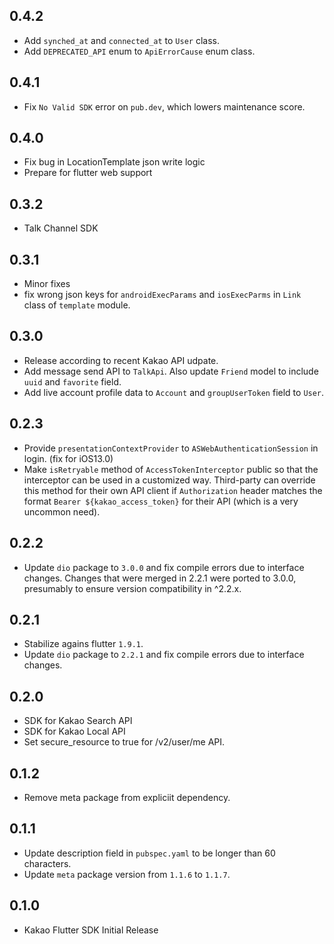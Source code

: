 ## 0.4.2

- Add `synched_at` and `connected_at` to `User` class.
- Add `DEPRECATED_API` enum to `ApiErrorCause` enum class.

## 0.4.1

- Fix `No Valid SDK` error on `pub.dev`, which lowers maintenance score.

## 0.4.0

- Fix bug in LocationTemplate json write logic
- Prepare for flutter web support

## 0.3.2

- Talk Channel SDK

## 0.3.1

- Minor fixes
- fix wrong json keys for `androidExecParams` and `iosExecParms` in `Link` class of `template` module.

## 0.3.0

- Release according to recent Kakao API udpate.
- Add message send API to `TalkApi`. Also update `Friend` model to include `uuid` and `favorite` field.
- Add live account profile data to `Account` and `groupUserToken` field to `User`.

## 0.2.3

- Provide `presentationContextProvider` to `ASWebAuthenticationSession` in login. (fix for iOS13.0)
- Make `isRetryable` method of `AccessTokenInterceptor` public so that the interceptor can be used in a customized way. Third-party can override this method for their own API client if `Authorization` header matches the format `Bearer ${kakao_access_token}` for their API (which is a very uncommon need).

## 0.2.2

- Update `dio` package to `3.0.0` and fix compile errors due to interface changes. Changes that were merged in 2.2.1 were ported to 3.0.0, presumably to ensure version compatibility in ^2.2.x.

## 0.2.1

- Stabilize agains flutter `1.9.1`.
- Update `dio` package to `2.2.1` and fix compile errors due to interface changes.

## 0.2.0

- SDK for Kakao Search API
- SDK for Kakao Local API
- Set secure_resource to true for /v2/user/me API.

## 0.1.2

- Remove meta package from expliciit dependency.

## 0.1.1

- Update description field in `pubspec.yaml` to be longer than 60 characters.
- Update `meta` package version from `1.1.6` to `1.1.7`.

## 0.1.0

- Kakao Flutter SDK Initial Release
